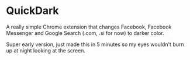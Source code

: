 # QuickDark
A really simple Chrome extension that changes Facebook, Facebook Messenger and Google Search (.com, .si for now) to darker color.

Super early version, just made this in 5 minutes so my eyes wouldn't burn up at night looking at the screen.